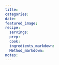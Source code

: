 ```yaml
---
title:
categories:
date:
featured_image:
recipe:
  servings:
  prep:
  cook:
  ingredients_markdown:
  Method_markdown:
notes:
---
```

